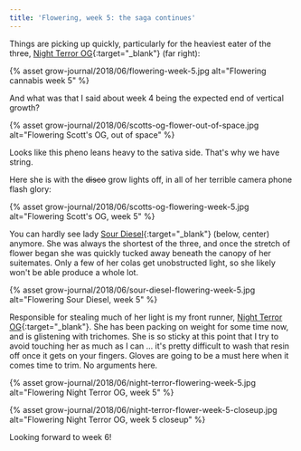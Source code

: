 ```yaml
---
title: 'Flowering, week 5: the saga continues'
---
```


Things are picking up quickly, particularly for the heaviest eater of the three,
[Night Terror OG](http://www.raredanknessgenetics.com/Seeds/KUSH/NightTerrorOG.htm){:target="_blank"} (far right):

{% asset grow-journal/2018/06/flowering-week-5.jpg alt="Flowering cannabis week 5" %}

And what was that I said about week 4 being the expected end of vertical growth?

{% asset grow-journal/2018/06/scotts-og-flower-out-of-space.jpg alt="Flowering Scott's OG, out of space" %}

Looks like this pheno leans heavy to the sativa side. That's why we have string.

Here she is with the ~~disco~~ grow lights off, in all of her terrible camera
phone flash glory:

{% asset grow-journal/2018/06/scotts-og-flowering-week-5.jpg alt="Flowering Scott's OG, week 5" %}

You can hardly see lady
[Sour Diesel](https://blimburnseeds.com/sour-diesel){:target="_blank"} (below, center)
anymore. She was always the shortest of the three, and once the stretch of flower
began she was quickly tucked away beneath the canopy of her suitemates. Only a few
of her colas get unobstructed light, so she likely won't be able produce a whole
lot.

{% asset grow-journal/2018/06/sour-diesel-flowering-week-5.jpg alt="Flowering Sour Diesel, week 5" %}

Responsible for stealing much of her light is my front runner,
[Night Terror OG](http://www.raredanknessgenetics.com/Seeds/KUSH/NightTerrorOG.htm){:target="_blank"}.
She has been packing on weight for some time now, and is glistening with trichomes.
She is so sticky at this point that I try to avoid touching her as much as I can
... it's pretty difficult to wash that resin off once it gets on your fingers.
Gloves are going to be a must here when it comes time to trim. No arguments here.

{% asset grow-journal/2018/06/night-terror-flowering-week-5.jpg alt="Flowering Night Terror OG, week 5" %}

{% asset grow-journal/2018/06/night-terror-flower-week-5-closeup.jpg alt="Flowering Night Terror OG, week 5 closeup" %}

Looking forward to week 6!